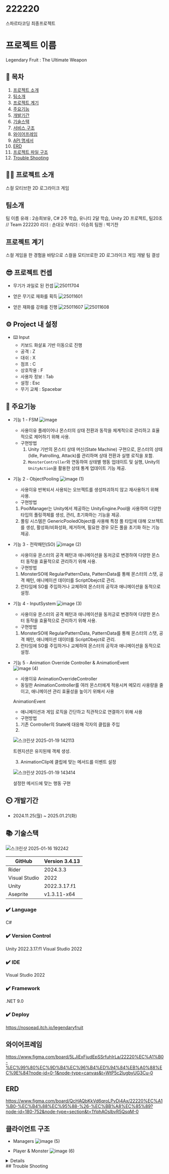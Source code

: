 # 222220
스파르타코딩 최종프로젝트

# 프로젝트 이름
Legendary Fruit : The Ultimate Weapon

## 📖 목차
1. [프로젝트 소개](#프로젝트-소개)
2. [팀소개](#팀소개)
3. [프로젝트 계기](#프로젝트-계기)
4. [주요기능](#주요기능)
5. [개발기간](#개발기간)
6. [기술스택](#기술스택)
7. [서비스 구조](#서비스-구조)
8. [와이어프레임](#와이어프레임)
9. [API 명세서](#API-명세서)
10. [ERD](#ERD)
11. [프로젝트 파일 구조](#프로젝트-파일-구조)
12. [Trouble Shooting](#trouble-shooting)
    
## 👨‍🏫 프로젝트 소개
스컬 모티브한 2D 로그라이크 게임

## 팀소개
팀 이름 유래 : 2승희보유, C# 2주 학습, 유니티 2달 학습, Unity 2D 프로젝트, 팀20조 // Team 222220
리더 : 손대오
부리더 : 이승희
팀원 : 박기찬

## 프로젝트 계기
스컬 게임을 한 경험을 바탕으로 스컬을 모티브로한 2D 로그라이크 게임 개발 팀 결성

## 😎 프로젝트 컨셉

- 무기가 과일로 된 컨셉 
![25011704](https://github.com/user-attachments/assets/b2364e30-c8db-4328-bfe9-566f2d537864)


- 얻은 무기로 재화를 획득
![25011601](https://github.com/user-attachments/assets/ceace5ca-6db3-4e97-ba3a-ceb4299ac1b5)


- 얻은 재화를 강화를 진행
![25011607](https://github.com/user-attachments/assets/74da1fb0-0611-478c-aab7-ef2fe05a6a91)
![25011608](https://github.com/user-attachments/assets/10122835-650e-44f5-aeef-e0aae33528c3)

## ⚙️ Project 내 설정
- ⌨️ Input
    - 키보드 화살표 기반 이동으로 진행
    - 공격 : Z
    -  대쉬 : X
    -  점프 : C
    -  상호작용 : F
    -  사용자 정보 : Tab
    -  설정 : Esc
    -  무기 교체 : Spacebar

## 💜 주요기능

- 기능 1 - FSM
    ![image](https://github.com/user-attachments/assets/631bd0c3-935f-42cf-b942-fed3172a76f4)
  
    - 사용이유
        플레이어나 몬스터의 상태 전환과 동작을 체계적으로 관리하고 효율적으로 제어하기 위해 사용.
    - 구현방법
        1. Unity 기반의 몬스터 상태 머신(State Machine) 구현으로, 몬스터의 상태(Idle, Patrolling, Attack)를 관리하며 상태 전환과 실행 로직을 포함.
        2. `MonsterController`와 연동하여 상태별 행동 업데이트 및 실행, Unity의 `UnityAction`을 활용한 상태 통계 업데이트 기능 제공.



- 기능 2 - ObjectPooling
    ![image (1)](https://github.com/user-attachments/assets/bee96c90-ad29-412c-ab2d-901c03897cee)
  
    - 사용이유
    반복되서 사용되는 오브젝트를 생성파괴하지 않고 재사용하기 위해 사용.
    - 구현방법
    1. PoolManager는 Unity에서 제공하는 UnityEngine.Pool을 사용하여 다양한 타입의 풀링객체를 생성, 관리, 초기화하는 기능을 제공.
    2. 풀링 시스템은 GenericPooledObject를 사용해 특정 풀 타입에 대해 오브젝트를 생성, 활성화/비화성화, 제거하며, 필요한 경우 모든 풀을 초기화 하는 기능 제공.

- 기능 3 - 전략패턴(SO)
    ![image (2)](https://github.com/user-attachments/assets/d4953358-2233-40d2-a287-6b05e151fce5)
  
    - 사용이유
    몬스터의 공격 패턴과 애니메이션을 동저긍로 변경하여 다양한 몬스터 동작을 효율적으로 관리하기 위해 사용.
    - 구현방법
    1. MonsterSO에 RegularPatternData, PatternData를 통해 몬스터의 스탯, 공격 패턴, 애니메이션 데이터를 ScriptObejct로 관리.
    2. 런타임에 SO를 주입하거나 교체하여 몬스터의 공작과 애니메이션을 동적으로 설정.

- 기능 4 - InputSystem
    ![image (3)](https://github.com/user-attachments/assets/22fdc868-c9e9-45ba-81bf-5db23895e462)
  
    - 사용이유
    몬스터의 공격 패턴과 애니메이션을 동저긍로 변경하여 다양한 몬스터 동작을 효율적으로 관리하기 위해 사용.
    - 구현방법
    1. MonsterSO에 RegularPatternData, PatternData를 통해 몬스터의 스탯, 공격 패턴, 애니메이션 데이터를 ScriptObejct로 관리.
    2. 런타임에 SO를 주입하거나 교체하여 몬스터의 공작과 애니메이션을 동적으로 설정.

- 기능 5 - Animation Override Controller & AnimationEvent  
    ![image (4)](https://github.com/user-attachments/assets/fa0b6a57-ce1c-4a59-8a61-0bf4afca24db)
  
    - 사용이유
    AnimationOverrideController
    - 동일한 AnimationController를 여러 몬스터에게 적용시켜 메모리 사용량을 줄이고, 애니메이션 관리 효율성을 높이기 위해서 사용
    
    AnimationEvent
    - 애니메이션과 게임 로직을 간단하고 직관적으로 연결하기 위해 사용
    - 구현방법
    1. 기존 Controller의 State에 대응해 각자의 클립을 주입
    2. 
    ![스크린샷 2025-01-19 142113](https://github.com/user-attachments/assets/42f04ba9-fce0-4167-8867-11c2f0d9f859)

    트렌지션은 유지된채 객체 생성.


    3. AnimationClip에 클립에 맞는 메서드를 이벤트 설정
       
    ![스크린샷 2025-01-19 143414](https://github.com/user-attachments/assets/c60e5414-7f59-4b0f-8f5e-6ecdd6b91178)

    설정한 메서드에 맞는 행동 구현 

## ⏲️ 개발기간
- 2024.11.25(월) ~ 2025.01.21(화)

## 📚️ 기술스택
![스크린샷 2025-01-16 192242](https://github.com/user-attachments/assets/48a8d90c-3715-49f9-9def-ada645f6565e)

| GitHub | Version 3.4.13 |
| --- | --- |
| Rider | 2024.3.3 |
| Visual Studio | 2022 |
| Unity  | 2022.3.17.f1 |
| Aseprite  | v1.3.11-x64 |

### ✔️ Language
C#

### ✔️ Version Control
Unity 2022.3.17.f1
Visual Studio 2022

### ✔️ IDE
Visual Studio 2022

### ✔️ Framework
.NET 9.0

### ✔️ Deploy 
https://nosoead.itch.io/legendaryfruit

## 와이어프레임
https://www.figma.com/board/5LJiExFjudEpSSrfuhIrLa/22220%EC%A1%B0-%EC%99%80%EC%9D%B4%EC%96%B4%ED%94%84%EB%A0%88%EC%9E%84?node-id=0-1&node-type=canvas&t=WtP5c2lugbyUG3Cu-0

## ERD
https://www.figma.com/board/QcHAQbKkVd6qroLPvDi4Ax/22220%EC%A1%B0-%EC%B4%88%EC%95%88-%26-%EC%BB%A8%EC%85%89?node-id=180-752&node-type=section&t=1YphAOslbvR5QsqM-0

## 클라이언트 구조
- Managers
![image (5)](https://github.com/user-attachments/assets/9edbf890-f64d-4285-ab09-d3f3f7c83545)

- Player & Monster
![image (6)](https://github.com/user-attachments/assets/4825fbcf-9a53-4a16-8f9f-2d6fffacdffe)

<details>
<surmmary>자세히보기</surmmary>
</details>
## Trouble Shooting





